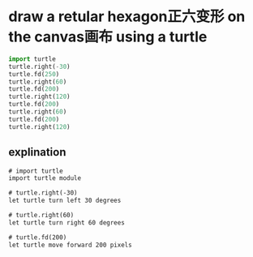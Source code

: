 # draw a retular hexagon正六变形 on the canvas画布 using a turtle 
```python
import turtle
turtle.right(-30)
turtle.fd(250)
turtle.right(60)
turtle.fd(200)
turtle.right(120)
turtle.fd(200)
turtle.right(60)
turtle.fd(200)
turtle.right(120)
```
## explination
```txt
# import turtle
import turtle module

# turtle.right(-30)
let turtle turn left 30 degrees

# turtle.right(60)
let turtle turn right 60 degrees

# turtle.fd(200)
let turtle move forward 200 pixels
```

